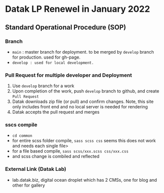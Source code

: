 # Datak LP Renewel in January 2022

## Standard Operational Procedure (SOP)
### Branch
- `main` : master branch for deployment. to be merged by `develop` branch for production. used for gh-page.
- `develop : used for local development.`  
### Pull Request for multiple developer and Deployment
1. Use `develop` branch for a work
1. Upon completion of the work, push `develop` branch to github, and create `Pull Request`
1. Datak downloads zip file (or pull) and confirm changes. Note, this site only includes front end and no local server is needed for rendering
1. Datak accepts the pull request and merges

### sscs compile
- `cd common`
- for entire scss folder compile, `sass scss css` <span stype="color:red">seems this does not work and needs each single file</span>>
- for a file based compile, `sass scss/xxx.scss css/xxx.css`
- and scss change is combiled and reflected

### External Link (Datak Lab)
- lab.datak.biz, digital ocean droplet which has 2 CMSs, one for blog and other for gallery
